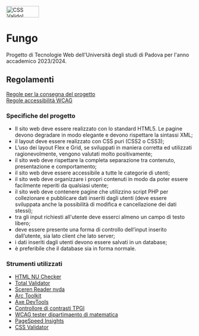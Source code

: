 <p>
<a href="http://jigsaw.w3.org/css-validator/check/referer">
    <img style="border:0;width:88px;height:31px"
        src="http://jigsaw.w3.org/css-validator/images/vcss-blue"
        alt="CSS Valido!" />
    </a>
</p>
     
# Fungo

Progetto di Tecnologie Web dell'Università degli studi di Padova per l'anno accademico 2023/2024. 

## Regolamenti

[Regole per la consegna del progetto](https://stem.elearning.unipd.it/mod/page/view.php?id=384922) <br>
[Regole accessibilità WCAG](https://www.w3.org/Translations/WCAG21-it/)
### Specifiche del progetto
- Il sito web deve essere realizzato con lo standard HTML5. Le pagine devono degradare in modo elegante e devono rispettare la sintassi XML;
- il layout deve essere realizzato con CSS puri (CSS2 o CSS3);
- L’uso dei layout Flex e Grid, se sviluppati in maniera corretta ed utilizzati ragionevolmente, vengono valutati molto positivamente;
- il sito web deve rispettare la completa separazione tra contenuto, presentazione e comportamento;
- il sito web deve essere accessibile a tutte le categorie di utenti;
- il sito web deve organizzare i propri contenuti in modo da poter essere facilmente reperiti da qualsiasi utente;
- il sito web deve contenere pagine che utilizzino script PHP per collezionare e pubblicare dati inseriti dagli utenti (deve essere sviluppata anche la possibilità di modifica e cancellazione dei dati stessi);
- tra gli input richiesti all'utente deve esserci almeno un campo di testo libero;
- deve essere presente una forma di controllo dell’input inserito dall’utente, sia lato client che lato server;
- i dati inseriti dagli utenti devono essere salvati in un database;
- è preferibile che il database sia in forma normale.

### Strumenti utilizzati
- [HTML NU Checker](https://validator.w3.org/)
- [Total Validator](https://www.totalvalidator.com/)
- [Sceren Reader nvda](https://www.nvaccess.org/)
- [Arc Toolkit](https://www.arctoolkit.org/)
- [Axe DevTools](https://www.deque.com/axe/devtools/)
- [Controllore di contrasti TPGI](https://www.tpgi.com/contrastchecker/)
- [WCAG tester dipartimaento di matematica](https://web.math.unipd.it/accessibility/test.html)
- [PageSpeed Insights](https://pagespeed.web.dev) 
- [CSS Validator](http://jigsaw.w3.org/css-validator/)